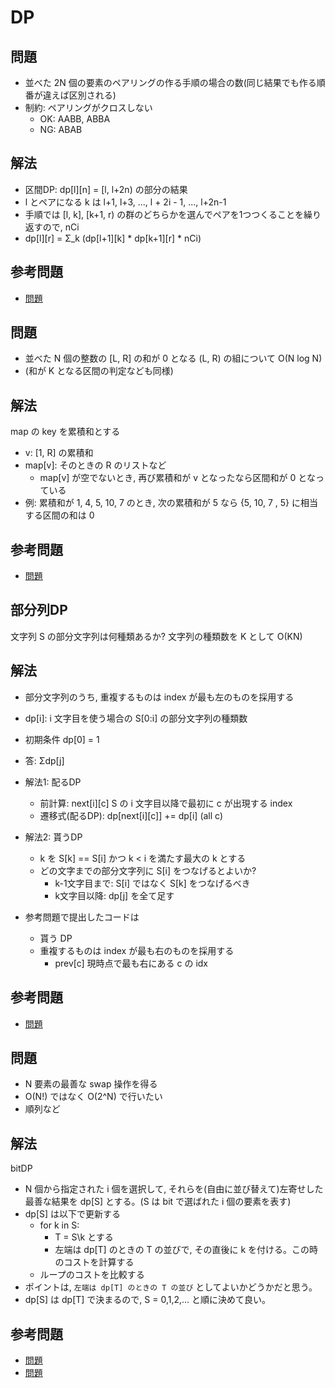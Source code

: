 # DP

## 問題

- 並べた 2N 個の要素のペアリングの作る手順の場合の数(同じ結果でも作る順番が違えば区別される)
- 制約: ペアリングがクロスしない
  - OK: AABB, ABBA
  - NG: ABAB

## 解法

- 区間DP: dp[l][n] = [l, l+2n) の部分の結果
- l とペアになる k は l+1, l+3, ..., l + 2i - 1, ..., l+2n-1
- 手順では [l, k], [k+1, r) の群のどちらかを選んでペアを1つつくることを繰り返すので, nCi
- dp[l][r] = Σ_k (dp[l+1][k] * dp[k+1][r] * nCi)

## 参考問題

- [問題](https://atcoder.jp/contests/abc217/tasks/abc217_f)

## 問題

- 並べた N 個の整数の [L, R] の和が 0 となる (L, R) の組について O(N log N)
- (和が K となる区間の判定なども同様)

## 解法

map の key を累積和とする

- v: [1, R] の累積和
- map[v]: そのときの R のリストなど
  - map[v] が空でないとき, 再び累積和が v となったなら区間和が 0 となっている
- 例: 累積和が 1, 4, 5, 10, 7 のとき, 次の累積和が 5 なら {5, 10, 7 , 5} に相当する区間の和は 0

## 参考問題

- [問題](https://atcoder.jp/contests/abc230/tasks/abc230_f)

## 部分列DP

文字列 S の部分文字列は何種類あるか?
文字列の種類数を K として O(KN)

## 解法

- 部分文字列のうち, 重複するものは index が最も左のものを採用する
- dp[i]: i 文字目を使う場合の S[0:i] の部分文字列の種類数
- 初期条件 dp[0] = 1
- 答: Σdp[j]
- 解法1: 配るDP
  - 前計算: next[i][c] S の i 文字目以降で最初に c が出現する index
  - 遷移式(配るDP): dp[next[i][c]] += dp[i] (all c)
- 解法2: 貰うDP
  - k を S[k] == S[i] かつ k < i を満たす最大の k とする
  - どの文字までの部分文字列に S[i] をつなげるとよいか?
    - k-1文字目まで: S[i] ではなく S[k] をつなげるべき
    - k文字目以降: dp[j] を全て足す

- 参考問題で提出したコードは
  - 貰う DP
  - 重複するものは index が最も右のものを採用する
    - prev[c] 現時点で最も右にある c の idx

## 参考問題

- [問題](https://atcoder.jp/contests/abc214/tasks/abc214_f)

## 問題

- N 要素の最善な swap 操作を得る
- O(N!) ではなく O(2^N) で行いたい
- 順列など

## 解法

bitDP

- N 個から指定された i 個を選択して, それらを(自由に並び替えて)左寄せした最善な結果を dp[S] とする。(S は bit で選ばれた i 個の要素を表す)
- dp[S] は以下で更新する
  - for k in S:
    - T = S\k とする
    - 左端は dp[T] のときの T の並びで, その直後に k を付ける。この時のコストを計算する
  - ループのコストを比較する
- ポイントは, `左端は dp[T] のときの T の並び` としてよいかどうかだと思う。
- dp[S] は dp[T] で決まるので, S = 0,1,2,... と順に決めて良い。

## 参考問題

- [問題](https://atcoder.jp/contests/abc232/tasks/abc232_f)
- [問題](https://atcoder.jp/contests/abc199/tasks/abc199_e)
